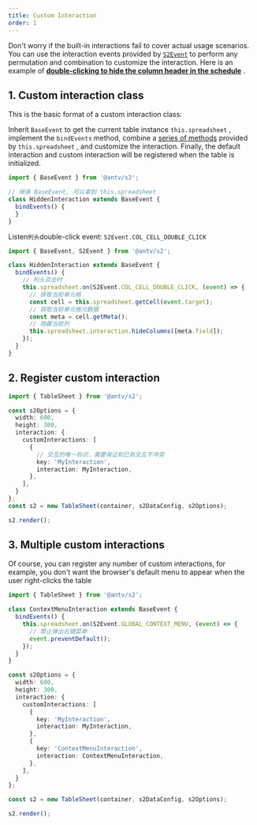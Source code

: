 ```yaml
---
title: Custom Interaction
order: 1
---
```


Don't worry if the built-in interactions fail to cover actual usage scenarios. You can use the interaction events provided by [`S2Event`](https://github.com/antvis/S2/blob/master/packages/s2-core/src/common/constant/events/basic.ts) to perform any permutation and combination to customize the interaction. Here is an example of [**double-clicking to hide the column header in the schedule**](/examples/interaction/custom#double-click-hide-columns) .

## 1. Custom interaction class

This is the basic format of a custom interaction class:

Inherit `BaseEvent` to get the current table instance `this.spreadsheet` , implement the `bindEvents` method, combine a [series of methods](/docs/api/basic-class/spreadsheet) provided by `this.spreadsheet` , and customize the interaction. Finally, the default interaction and custom interaction will be registered when the table is initialized.

```ts
import { BaseEvent } from '@antv/s2';

// 继承 BaseEvent, 可以拿到 this.spreadsheet
class HiddenInteraction extends BaseEvent {
  bindEvents() {
  }
}
```

Listen`列头`double-click event: `S2Event.COL_CELL_DOUBLE_CLICK`

```ts
import { BaseEvent, S2Event } from '@antv/s2';

class HiddenInteraction extends BaseEvent {
  bindEvents() {
    // 列头双击时
    this.spreadsheet.on(S2Event.COL_CELL_DOUBLE_CLICK, (event) => {
      // 获取当前单元格
      const cell = this.spreadsheet.getCell(event.target);
      // 获取当前单元格元数据
      const meta = cell.getMeta();
      // 隐藏当前列
      this.spreadsheet.interaction.hideColumns([meta.field]);
    });
  }
}
```

## 2. Register custom interaction

```ts
import { TableSheet } from '@antv/s2';

const s2Options = {
  width: 600,
  height: 300,
  interaction: {
    customInteractions: [
      {
        // 交互的唯一标识，需要保证和已有交互不冲突
        key: 'MyInteraction',
        interaction: MyInteraction,
      },
    ],
  }
};
const s2 = new TableSheet(container, s2DataConfig, s2Options);

s2.render();
```

## 3. Multiple custom interactions

Of course, you can register any number of custom interactions, for example, you don't want the browser's default menu to appear when the user right-clicks the table

```ts
import { TableSheet } from '@antv/s2';

class ContextMenuInteraction extends BaseEvent {
  bindEvents() {
    this.spreadsheet.on(S2Event.GLOBAL_CONTEXT_MENU, (event) => {
      // 禁止弹出右键菜单
      event.preventDefault();
    });
  }
}

const s2Options = {
  width: 600,
  height: 300,
  interaction: {
    customInteractions: [
      {
        key: 'MyInteraction',
        interaction: MyInteraction,
      },
      {
        key: 'ContextMenuInteraction',
        interaction: ContextMenuInteraction,
      },
    ],
  }
};

const s2 = new TableSheet(container, s2DataConfig, s2Options);

s2.render();
```

<playground path="interaction/advanced/demo/double-click-hide-columns.ts" rid="container" height="400"></playground>
